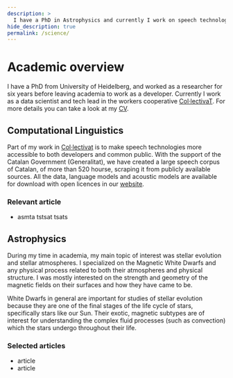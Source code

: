 ```yaml
---
description: >
  I have a PhD in Astrophysics and currently I work on speech technologies. You can find an outline of my academic contributions here.
hide_description: true
permalink: /science/
---
```


# Academic overview

I have a PhD from University of Heidelberg, and worked as a researcher for six years before leaving academia to work as a developer.
Currently I work as a data scientist and tech lead in the workers cooperative [Col·lectivaT][coop].
For more details you can take a look at my [CV](/assets/bkulebi_cv_en.pdf).

## Computational Linguistics
Part of my work in [Col·lectivat](https://collectivat.cat) is to make speech technologies more accessible to both developers and common public.
With the support of the Catalan Government (Generalitat), we have created a large speech corpus of Catalan, of more than 520 hourse, scraping it from publicly available sources. All the data, language models and acoustic models are available for download with open licences in our [website](https://collectivat.cat/asr).

### Relevant article
 * asmta tstsat tsats

## Astrophysics

During my time in academia, my main topic of interest was stellar evolution and stellar atmospheres.
I specialized on the Magnetic White Dwarfs and any physical process related to both their atmospheres and physical structure.
I was mostly interested on the strength and geometry of the magnetic fields on their surfaces and how they have came to be.

White Dwarfs in general are important for studies of stellar evolution because they are one of the final stages of the life cycle of stars, specifically stars like our Sun.
Their exotic, magnetic subtypes are of interest for understanding the complex fluid processes (such as convection) which the stars undergo throughout their life. 

### Selected articles

* article
* article

[coop]: https://collectivat.cat
